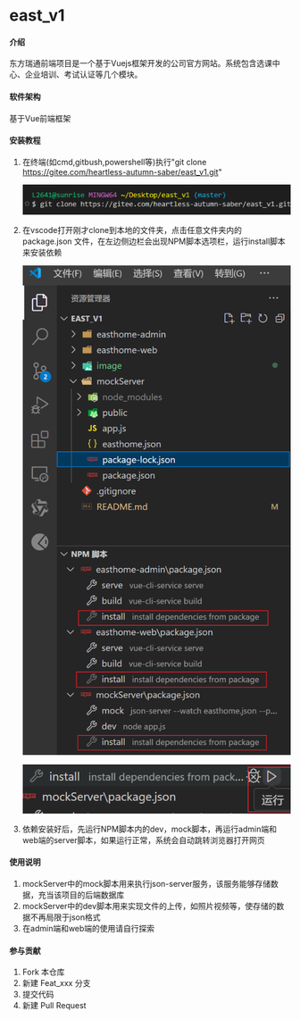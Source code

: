 # east_v1

#### 介绍

东方瑞通前端项目是一个基于Vuejs框架开发的公司官方网站。系统包含选课中心、企业培训、考试认证等几个模块。

#### 软件架构

基于Vue前端框架

#### 安装教程

1. 在终端(如cmd,gitbush,powershell等)执行"git clone https://gitee.com/heartless-autumn-saber/east_v1.git"

   ![1721006494426](image/README/1721006494426.png)
2. 在vscode打开刚才clone到本地的文件夹，点击任意文件夹内的 package.json 文件，在左边侧边栏会出现NPM脚本选项栏，运行install脚本来安装依赖

   ![1721006666231](image/README/1721006666231.png)

   ![1721006838499](image/README/1721006838499.png)
3. 依赖安装好后，先运行NPM脚本内的dev，mock脚本，再运行admin端和web端的server脚本，如果运行正常，系统会自动跳转浏览器打开网页

#### 使用说明

1. mockServer中的mock脚本用来执行json-server服务，该服务能够存储数据，充当该项目的后端数据库
2. mockServer中的dev脚本用来实现文件的上传，如照片视频等，使存储的数据不再局限于json格式
3. 在admin端和web端的使用请自行探索

#### 参与贡献

1. Fork 本仓库
2. 新建 Feat_xxx 分支
3. 提交代码
4. 新建 Pull Request
